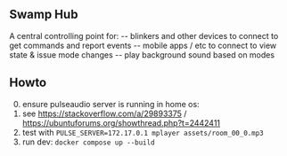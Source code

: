 Swamp Hub
---------

A central controlling point for:
    -- blinkers and other devices to connect to get commands and report events
    -- mobile apps / etc to connect to view state & issue mode changes
    -- play background sound based on modes

Howto
-----

0. ensure pulseaudio server is running in home os:
  1. see https://stackoverflow.com/a/29893375 / https://ubuntuforums.org/showthread.php?t=2442411
  2. test with `PULSE_SERVER=172.17.0.1 mplayer assets/room_00_0.mp3`
1. run dev: `docker compose up --build`
